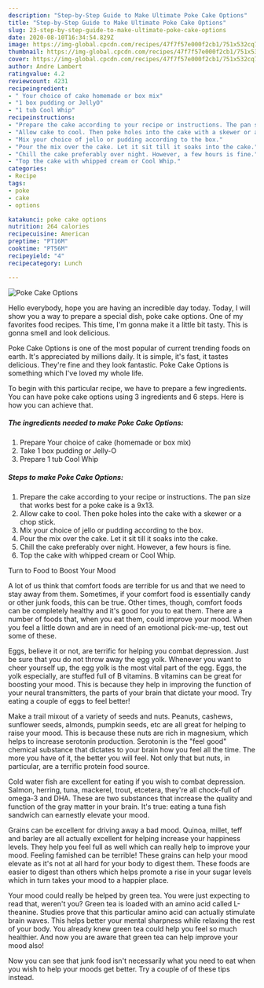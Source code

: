 ```yaml
---
description: "Step-by-Step Guide to Make Ultimate Poke Cake Options"
title: "Step-by-Step Guide to Make Ultimate Poke Cake Options"
slug: 23-step-by-step-guide-to-make-ultimate-poke-cake-options
date: 2020-08-10T16:34:54.829Z
image: https://img-global.cpcdn.com/recipes/47f7f57e000f2cb1/751x532cq70/poke-cake-options-recipe-main-photo.jpg
thumbnail: https://img-global.cpcdn.com/recipes/47f7f57e000f2cb1/751x532cq70/poke-cake-options-recipe-main-photo.jpg
cover: https://img-global.cpcdn.com/recipes/47f7f57e000f2cb1/751x532cq70/poke-cake-options-recipe-main-photo.jpg
author: Andre Lambert
ratingvalue: 4.2
reviewcount: 4231
recipeingredient:
- " Your choice of cake homemade or box mix"
- "1 box pudding or JellyO"
- "1 tub Cool Whip"
recipeinstructions:
- "Prepare the cake according to your recipe or instructions. The pan size that works best for a poke cake is a 9x13."
- "Allow cake to cool. Then poke holes into the cake with a skewer or a chop stick."
- "Mix your choice of jello or pudding according to the box."
- "Pour the mix over the cake. Let it sit till it soaks into the cake."
- "Chill the cake preferably over night. However, a few hours is fine."
- "Top the cake with whipped cream or Cool Whip."
categories:
- Recipe
tags:
- poke
- cake
- options

katakunci: poke cake options 
nutrition: 264 calories
recipecuisine: American
preptime: "PT16M"
cooktime: "PT56M"
recipeyield: "4"
recipecategory: Lunch

---
```



![Poke Cake Options](https://img-global.cpcdn.com/recipes/47f7f57e000f2cb1/751x532cq70/poke-cake-options-recipe-main-photo.jpg)

Hello everybody, hope you are having an incredible day today. Today, I will show you a way to prepare a special dish, poke cake options. One of my favorites food recipes. This time, I'm gonna make it a little bit tasty. This is gonna smell and look delicious.

Poke Cake Options is one of the most popular of current trending foods on earth. It's appreciated by millions daily. It is simple, it's fast, it tastes delicious. They're fine and they look fantastic. Poke Cake Options is something which I've loved my whole life.




To begin with this particular recipe, we have to prepare a few ingredients. You can have poke cake options using 3 ingredients and 6 steps. Here is how you can achieve that.

<!--inarticleads1-->

##### The ingredients needed to make Poke Cake Options:

1. Prepare  Your choice of cake (homemade or box mix)
1. Take 1 box pudding or Jelly-O
1. Prepare 1 tub Cool Whip




<!--inarticleads2-->

##### Steps to make Poke Cake Options:

1. Prepare the cake according to your recipe or instructions. The pan size that works best for a poke cake is a 9x13.
1. Allow cake to cool. Then poke holes into the cake with a skewer or a chop stick.
1. Mix your choice of jello or pudding according to the box.
1. Pour the mix over the cake. Let it sit till it soaks into the cake.
1. Chill the cake preferably over night. However, a few hours is fine.
1. Top the cake with whipped cream or Cool Whip.




Turn to Food to Boost Your Mood


A lot of us think that comfort foods are terrible for us and that we need to stay away from them. Sometimes, if your comfort food is essentially candy or other junk foods, this can be true. Other times, though, comfort foods can be completely healthy and it's good for you to eat them. There are a number of foods that, when you eat them, could improve your mood. When you feel a little down and are in need of an emotional pick-me-up, test out some of these.

Eggs, believe it or not, are terrific for helping you combat depression. Just be sure that you do not throw away the egg yolk. Whenever you want to cheer yourself up, the egg yolk is the most vital part of the egg. Eggs, the yolk especially, are stuffed full of B vitamins. B vitamins can be great for boosting your mood. This is because they help in improving the function of your neural transmitters, the parts of your brain that dictate your mood. Try eating a couple of eggs to feel better!

Make a trail mixout of a variety of seeds and nuts. Peanuts, cashews, sunflower seeds, almonds, pumpkin seeds, etc are all great for helping to raise your mood. This is because these nuts are rich in magnesium, which helps to increase serotonin production. Serotonin is the "feel good" chemical substance that dictates to your brain how you feel all the time. The more you have of it, the better you will feel. Not only that but nuts, in particular, are a terrific protein food source.

Cold water fish are excellent for eating if you wish to combat depression. Salmon, herring, tuna, mackerel, trout, etcetera, they're all chock-full of omega-3 and DHA. These are two substances that increase the quality and function of the gray matter in your brain. It's true: eating a tuna fish sandwich can earnestly elevate your mood. 

Grains can be excellent for driving away a bad mood. Quinoa, millet, teff and barley are all actually excellent for helping increase your happiness levels. They help you feel full as well which can really help to improve your mood. Feeling famished can be terrible! These grains can help your mood elevate as it's not at all hard for your body to digest them. These foods are easier to digest than others which helps promote a rise in your sugar levels which in turn takes your mood to a happier place.

Your mood could really be helped by green tea. You were just expecting to read that, weren't you? Green tea is loaded with an amino acid called L-theanine. Studies prove that this particular amino acid can actually stimulate brain waves. This helps better your mental sharpness while relaxing the rest of your body. You already knew green tea could help you feel so much healthier. And now you are aware that green tea can help improve your mood also!

Now you can see that junk food isn't necessarily what you need to eat when you wish to help your moods get better. Try  a  couple of  of  these  tips  instead.

